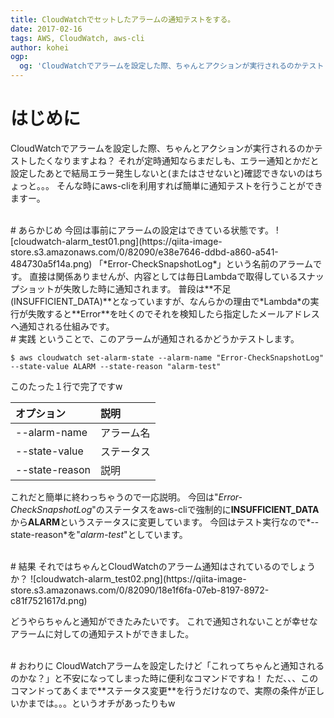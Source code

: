 ```yaml
---
title: CloudWatchでセットしたアラームの通知テストをする。
date: 2017-02-16
tags: AWS, CloudWatch, aws-cli
author: kohei
ogp:
  og: 'CloudWatchでアラームを設定した際、ちゃんとアクションが実行されるのかテストしたくなりますよね？'
---
```


# はじめに
CloudWatchでアラームを設定した際、ちゃんとアクションが実行されるのかテストしたくなりますよね？
それが定時通知ならまだしも、エラー通知とかだと設定したあとで結局エラー発生しないと(またはさせないと)確認できないのはちょっと。。。
そんな時にaws-cliを利用すれば簡単に通知テストを行うことができますー。


<br>
# あらかじめ
今回は事前にアラームの設定はできている状態です。
![cloudwatch-alarm_test01.png](https://qiita-image-store.s3.amazonaws.com/0/82090/e38e7646-ddbd-a860-a541-484730a5f14a.png)
「*Error-CheckSnapshotLog*」という名前のアラームです。
直接は関係ありませんが、内容としては毎日Lambdaで取得しているスナップショットが失敗した時に通知されます。
普段は**不足(INSUFFICIENT_DATA)**となっていますが、なんらかの理由で*Lambda*の実行が失敗すると**Error**を吐くのでそれを検知したら指定したメールアドレスへ通知される仕組みです。


<br>
# 実践
ということで、このアラームが通知されるかどうかテストします。

```bash:コマンド
$ aws cloudwatch set-alarm-state --alarm-name "Error-CheckSnapshotLog" --state-value ALARM --state-reason "alarm-test"
```
このたった１行で完了ですw

| オプション        | 説明     |
|:---------------|:--------|
| --alarm-name   | アラーム名 |
| --state-value  | ステータス |
| --state-reason | 説明     |

これだと簡単に終わっちゃうので一応説明。
今回は"*Error-CheckSnapshotLog*"のステータスをaws-cliで強制的に**INSUFFICIENT_DATA**から**ALARM**というステータスに変更しています。
今回はテスト実行なので*--state-reason*を"*alarm-test*"としています。


<br>
# 結果
それではちゃんとCloudWatchのアラーム通知はされているのでしょうか？
![cloudwatch-alarm_test02.png](https://qiita-image-store.s3.amazonaws.com/0/82090/18e1f6fa-07eb-8197-8972-c81f7521617d.png)

どうやらちゃんと通知ができたみたいです。
これで通知されないことが幸せなアラームに対しての通知テストができました。


<br>
# おわりに
CloudWatchアラームを設定したけど「これってちゃんと通知されるのかな？」と不安になってしまった時に便利なコマンドですね！
ただ、、、このコマンドってあくまで**ステータス変更**を行うだけなので、実際の条件が正しいかまでは。。。というオチがあったりもw


